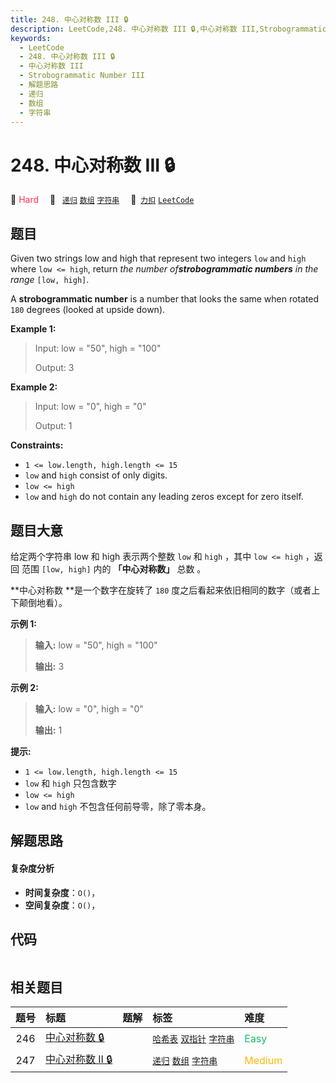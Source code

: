 ```yaml
---
title: 248. 中心对称数 III 🔒
description: LeetCode,248. 中心对称数 III 🔒,中心对称数 III,Strobogrammatic Number III,解题思路,递归,数组,字符串
keywords:
  - LeetCode
  - 248. 中心对称数 III 🔒
  - 中心对称数 III
  - Strobogrammatic Number III
  - 解题思路
  - 递归
  - 数组
  - 字符串
---
```


# 248. 中心对称数 III 🔒

🔴 <font color=#ff334b>Hard</font>&emsp; 🔖&ensp; [`递归`](/tag/recursion.md) [`数组`](/tag/array.md) [`字符串`](/tag/string.md)&emsp; 🔗&ensp;[`力扣`](https://leetcode.cn/problems/strobogrammatic-number-iii) [`LeetCode`](https://leetcode.com/problems/strobogrammatic-number-iii)

## 题目

Given two strings low and high that represent two integers `low` and `high`
where `low <= high`, return _the number of**strobogrammatic numbers** in the
range_ `[low, high]`.

A **strobogrammatic number** is a number that looks the same when rotated
`180` degrees (looked at upside down).



**Example 1:**

> Input: low = "50", high = "100"
> 
> Output: 3

**Example 2:**

> Input: low = "0", high = "0"
> 
> Output: 1

**Constraints:**

  * `1 <= low.length, high.length <= 15`
  * `low` and `high` consist of only digits.
  * `low <= high`
  * `low` and `high` do not contain any leading zeros except for zero itself.


## 题目大意

给定两个字符串 low 和 high 表示两个整数 `low` 和 `high` ，其中 `low <= high` ，返回 范围 `[low,
high]` 内的 **「中心对称数」** 总数  。

**中心对称数  **是一个数字在旋转了 `180` 度之后看起来依旧相同的数字（或者上下颠倒地看）。



**示例 1:**

> 
> 
> 
> 
> 
> **输入:** low = "50", high = "100"
> 
> **输出:** 3 
> 
> 

**示例 2:**

> 
> 
> 
> 
> 
> **输入:** low = "0", high = "0"
> 
> **输出:** 1
> 
> 



**提示:**

  * `1 <= low.length, high.length <= 15`
  * `low` 和 `high` 只包含数字
  * `low <= high`
  * `low` and `high` 不包含任何前导零，除了零本身。


## 解题思路

#### 复杂度分析

- **时间复杂度**：`O()`，
- **空间复杂度**：`O()`，

## 代码

```javascript

```

## 相关题目

<!-- prettier-ignore -->
| 题号 | 标题 | 题解 | 标签 | 难度 |
| :------: | :------ | :------: | :------ | :------ |
| 246 | [中心对称数 🔒](https://leetcode.com/problems/strobogrammatic-number) |  |  [`哈希表`](/tag/hash-table.md) [`双指针`](/tag/two-pointers.md) [`字符串`](/tag/string.md) | <font color=#15bd66>Easy</font> |
| 247 | [中心对称数 II 🔒](https://leetcode.com/problems/strobogrammatic-number-ii) |  |  [`递归`](/tag/recursion.md) [`数组`](/tag/array.md) [`字符串`](/tag/string.md) | <font color=#ffb800>Medium</font> |